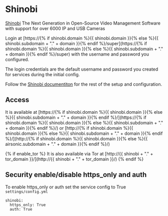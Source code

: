 # Shinobi

[Shinobi](https://gitlab.com/Shinobi-Systems/Shinobi) The Next Generation in Open-Source Video Management Software with support for over 6000 IP and USB Cameras

Login at [https://{% if shinobi.domain %}{{ shinobi.domain }}{% else %}{{ shinobi.subdomain + "." + domain }}{% endif %}/super](https://{% if shinobi.domain %}{{ shinobi.domain }}{% else %}{{ shinobi.subdomain + "." + domain }}{% endif %}/super) with the username and password you configured.

The login credentials are the default username and password you created for services during the initial config.

Follow the [Shinobi documentiton](https://shinobi.video/docs/start#content-account-management) for the rest of the setup and configuration.

## Access

It is available at [https://{% if shinobi.domain %}{{ shinobi.domain }}{% else %}{{ shinobi.subdomain + "." + domain }}{% endif %}/](https://{% if shinobi.domain %}{{ shinobi.domain }}{% else %}{{ shinobi.subdomain + "." + domain }}{% endif %}/) or [http://{% if shinobi.domain %}{{ shinobi.domain }}{% else %}{{ shinobi.subdomain + "." + domain }}{% endif %}/](http://{% if shinobi.domain %}{{ shinobi.domain }}{% else %}{{ airsonic.subdomain + "." + domain }}{% endif %}/)

{% if enable_tor %}
It is also available via Tor at [http://{{ shinobi + "." + tor_domain }}/](http://{{ shinobi + "." + tor_domain }}/)
{% endif %}

## Security enable/disable https_only and auth

To enable https_only or auth set the service config to True
`settings/config.yml`

```
shinobi:
  https_only: True
  auth: True
```
